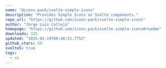 ```yaml
---
name: "@icons-pack/svelte-simple-icons"
description: "Provides Simple Icons as Svelte components."
repo_url: "https://github.com/icons-pack/svelte-simple-icons"
author: "Jorge Luis Calleja"
homepage: "https://github.com/icons-pack/svelte-simple-icons#readme"
downloads: 325
updated: "2025-02-19T00:48:51.775Z"
github_stars: 59
svelte5: true
tags: 
  - ui
---
```

